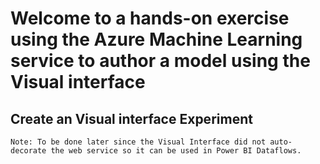 # Welcome to a hands-on exercise using the **Azure Machine Learning service** to author a model using the **Visual interface**

## Create an Visual interface Experiment


``Note: To be done later since the Visual Interface did not auto-decorate the web service so it can be used in Power BI Dataflows.``

